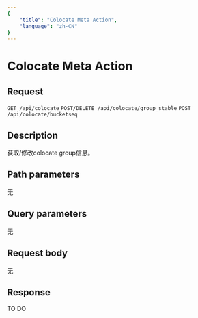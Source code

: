 ```yaml
---
{
    "title": "Colocate Meta Action",
    "language": "zh-CN"
}
---
```


<!-- 
Licensed to the Apache Software Foundation (ASF) under one
or more contributor license agreements.  See the NOTICE file
distributed with this work for additional information
regarding copyright ownership.  The ASF licenses this file
to you under the Apache License, Version 2.0 (the
"License"); you may not use this file except in compliance
with the License.  You may obtain a copy of the License at

  http://www.apache.org/licenses/LICENSE-2.0

Unless required by applicable law or agreed to in writing,
software distributed under the License is distributed on an
"AS IS" BASIS, WITHOUT WARRANTIES OR CONDITIONS OF ANY
KIND, either express or implied.  See the License for the
specific language governing permissions and limitations
under the License.
-->

# Colocate Meta Action

## Request

`GET /api/colocate`
`POST/DELETE /api/colocate/group_stable`
`POST /api/colocate/bucketseq`

## Description

获取/修改colocate group信息。
    
## Path parameters

无

## Query parameters

无

## Request body

无

## Response

TO DO
